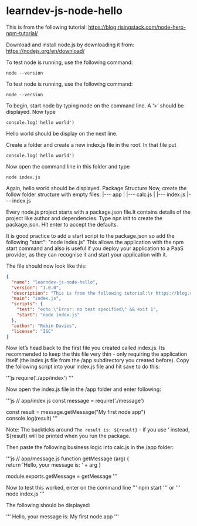 # learndev-js-node-hello

This is from the following tutorial:
https://blog.risingstack.com/node-hero-npm-tutorial/

Download and install node.js by downloading it from:
https://nodejs.org/en/download/

To test node is running, use the following command:
```
node --version
```

To test node is running, use the following command:
```
node --version
```

To begin, start node by typing node on the command line. 
A ‘>’ should be displayed. Now type 
```
console.log('hello world')
```

Hello world should be display on the next line.

Create a folder and create a new index.js file in the root. In that file put 
```
console.log('hello world')
```

Now open the command line in this folder and type 
```
node index.js
```

Again, hello world should be displayed.
Package Structure
Now, create the follow folder structure with empty files:
|--- app
|       |--- calc.js
|       |--- index.js
|--- index.js

Every node.js project starts with a package.json file.It contains details of the project like author and dependencies.
Type npn init to create the package.json. Hit enter to accept the defaults.

It is good practice to add a start script to the package.json so add the following
"start": "node index.js"
This allows the application with the npm start command and also is useful if you deploy your application to a PaaS provider, as they can recognise it and start your application with it.

The file should now look like this:

```json
{
  "name": "learndev-js-node-hello",
  "version": "1.0.0",
  "description": "This is from the following tutorial:\r https://blog.risingstack.com/node-hero-npm-tutorial/",
  "main": "index.js",
  "scripts": {
    "test": "echo \"Error: no test specified\" && exit 1",
	"start": "node index.js"
  },
  "author": "Robin Davies",
  "license": "ISC"
}
```

Now let’s head back to the first file you created called index.js. Its recommended to keep the this file very thin - only requiring the application itself (the index.js file from the /app subdirectory you created before). 
Copy the following script into your index.js file and hit save to do this:

'''js
require('./app/index') 
'''

Now open the index.js file in the /app folder and enter following:

'''js
// app/index.js
const message = require('./message')

const result = message.getMessage("My first node app")
console.log(result) 
'''

Note: The backticks around `The result is: ${result}` - if you use ‘ instead, ${result} will be printed when you run the package.

Then paste the following business logic into calc.js in the /app folder:

'''js
// app/message.js
function getMessage (arg) {  
  return 'Hello, your message is: ' + arg
}

module.exports.getMessage = getMessage 
''' 

Now to test this worked, enter on the command line
'''
npm start
'''
or
'''
node index.js
'''

The following should be displayed: 

'''
Hello, your message is: My first node app
'''